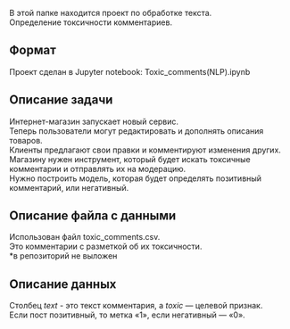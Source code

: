В этой папке находится проект по обработке текста.\
Определение токсичности комментариев.

## Формат

Проект сделан в Jupyter notebook: Toxic_comments(NLP).ipynb

## Описание задачи

Интернет-магазин запускает новый сервис.\
Теперь пользователи могут редактировать и дополнять описания товаров.\
Клиенты предлагают свои правки и комментируют изменения других.\
Магазину нужен инструмент, который будет искать токсичные комментарии и отправлять их на модерацию.\
Нужно построить модель, которая будет определять позитивный комментарий, или негативный.

## Описание файла с данными

Использован файл toxic_comments.csv.\
Это комментарии с разметкой об их токсичности.\
*в репозиторий не выложен

## Описание данных

Столбец *text* - это текст комментария, а *toxic* — целевой признак.\
Если пост позитивный, то метка «1», если негативный — «0».
